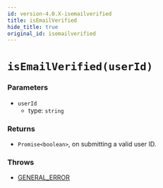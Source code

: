 ```yaml
---
id: version-4.0.X-isemailverified
title: isEmailVerified
hide_title: true
original_id: isemailverified
---
```


# `isEmailVerified(userId)`

### Parameters
- `userId`
  - type: `string`

### Returns
- `Promise<boolean>`, on submitting a valid user ID.

### Throws 
- [GENERAL_ERROR](./../errors/general_error)